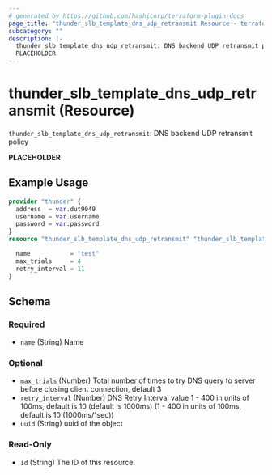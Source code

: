 ```yaml
---
# generated by https://github.com/hashicorp/terraform-plugin-docs
page_title: "thunder_slb_template_dns_udp_retransmit Resource - terraform-provider-thunder"
subcategory: ""
description: |-
  thunder_slb_template_dns_udp_retransmit: DNS backend UDP retransmit policy
  PLACEHOLDER
---
```


# thunder_slb_template_dns_udp_retransmit (Resource)

`thunder_slb_template_dns_udp_retransmit`: DNS backend UDP retransmit policy

__PLACEHOLDER__

## Example Usage

```terraform
provider "thunder" {
  address  = var.dut9049
  username = var.username
  password = var.password
}
resource "thunder_slb_template_dns_udp_retransmit" "thunder_slb_template_dns_udp_retransmit" {

  name           = "test"
  max_trials     = 4
  retry_interval = 11
}
```

<!-- schema generated by tfplugindocs -->
## Schema

### Required

- `name` (String) Name

### Optional

- `max_trials` (Number) Total number of times to try DNS query to server before closing client connection, default 3
- `retry_interval` (Number) DNS Retry Interval value 1 - 400 in units of 100ms, default is 10 (default is 1000ms) (1 - 400 in units of 100ms, default is 10 (1000ms/1sec))
- `uuid` (String) uuid of the object

### Read-Only

- `id` (String) The ID of this resource.


